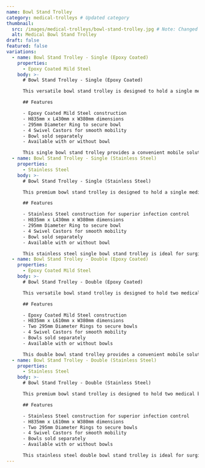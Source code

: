 ```yaml
---
name: Bowl Stand Trolley
category: medical-trolleys # Updated category
thumbnail:
  src: /images/medical-trolleys/bowl-stand-trolley.jpg # Note: Changed 'image' to 'src' to match example schema
  alt: Medical Bowl Stand Trolley
draft: false
featured: false
variations:
  - name: Bowl Stand Trolley - Single (Epoxy Coated)
    properties:
      - Epoxy Coated Mild Steel
    body: >-
      # Bowl Stand Trolley - Single (Epoxy Coated)

      This versatile bowl stand trolley is designed to hold a single medical bowl, providing mobile access to washing or solution bowls as needed. The trolley is constructed with epoxy coated mild steel for durability and easy cleaning.

      ## Features

      - Epoxy Coated Mild Steel construction
      - H835mm x L430mm x W380mm dimensions
      - 295mm Diameter Ring to secure bowl
      - 4 Swivel Castors for smooth mobility
      - Bowl sold separately
      - Available with or without bowl

      This single bowl stand trolley provides a convenient mobile solution for procedures requiring washing or solution bowls, with a stable platform and smooth-rolling castors for easy positioning.
  - name: Bowl Stand Trolley - Single (Stainless Steel)
    properties:
      - Stainless Steel
    body: >-
      # Bowl Stand Trolley - Single (Stainless Steel)

      This premium bowl stand trolley is designed to hold a single medical bowl, providing mobile access to washing or solution bowls in environments requiring superior hygiene standards. The trolley is constructed with high-quality stainless steel for maximum durability and infection control.

      ## Features

      - Stainless Steel construction for superior infection control
      - H835mm x L430mm x W380mm dimensions
      - 295mm Diameter Ring to secure bowl
      - 4 Swivel Castors for smooth mobility
      - Bowl sold separately
      - Available with or without bowl

      This stainless steel single bowl stand trolley is ideal for surgical and critical care environments where hygiene standards are paramount, providing a durable and easy-to-clean mobile solution for procedures requiring washing or solution bowls.
  - name: Bowl Stand Trolley - Double (Epoxy Coated)
    properties:
      - Epoxy Coated Mild Steel
    body: >-
      # Bowl Stand Trolley - Double (Epoxy Coated)

      This versatile bowl stand trolley is designed to hold two medical bowls, providing mobile access to multiple washing or solution bowls as needed. The trolley is constructed with epoxy coated mild steel for durability and easy cleaning.

      ## Features

      - Epoxy Coated Mild Steel construction
      - H835mm x L610mm x W380mm dimensions
      - Two 295mm Diameter Rings to secure bowls
      - 4 Swivel Castors for smooth mobility
      - Bowls sold separately
      - Available with or without bowls

      This double bowl stand trolley provides a convenient mobile solution for procedures requiring multiple washing or solution bowls, with a stable platform and smooth-rolling castors for easy positioning.
  - name: Bowl Stand Trolley - Double (Stainless Steel)
    properties:
      - Stainless Steel
    body: >-
      # Bowl Stand Trolley - Double (Stainless Steel)

      This premium bowl stand trolley is designed to hold two medical bowls, providing mobile access to multiple washing or solution bowls in environments requiring superior hygiene standards. The trolley is constructed with high-quality stainless steel for maximum durability and infection control.

      ## Features

      - Stainless Steel construction for superior infection control
      - H835mm x L610mm x W380mm dimensions
      - Two 295mm Diameter Rings to secure bowls
      - 4 Swivel Castors for smooth mobility
      - Bowls sold separately
      - Available with or without bowls

      This stainless steel double bowl stand trolley is ideal for surgical and critical care environments where hygiene standards are paramount, providing a durable and easy-to-clean mobile solution for procedures requiring multiple washing or solution bowls.
---
```

